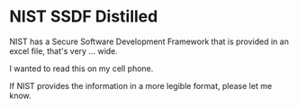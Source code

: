 # NIST SSDF Distilled

NIST has a Secure Software Development Framework that is provided in an excel file, that's very ... wide.

I wanted to read this on my cell phone.

If NIST provides the information in a more legible format, please let me know.
